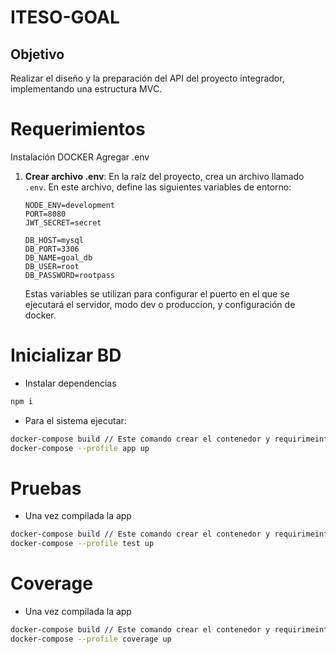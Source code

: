 # ITESO-GOAL

## Objetivo

Realizar el diseño y la preparación del API del proyecto integrador, implementando una estructura MVC.

# Requerimientos

Instalación DOCKER
Agregar .env

1. **Crear archivo .env**: En la raíz del proyecto, crea un archivo llamado `.env`. En este archivo, define las siguientes variables de entorno:

   ```plaintext
   NODE_ENV=development
   PORT=8080
   JWT_SECRET=secret

   DB_HOST=mysql
   DB_PORT=3306
   DB_NAME=goal_db
   DB_USER=root
   DB_PASSWORD=rootpass
   ```

   Estas variables se utilizan para configurar el puerto en el que se ejecutará el servidor, modo dev o produccion, y configuración de docker.

# Inicializar BD

- Instalar dependencias

```bash
npm i
```

- Para el sistema ejecutar:

```bash
docker-compose build // Este comando crear el contenedor y requirimeintos para iniciar la BD
docker-compose --profile app up
```

# Pruebas

- Una vez compilada la app

```bash
docker-compose build // Este comando crear el contenedor y requirimeintos para iniciar la BD
docker-compose --profile test up
```

# Coverage

- Una vez compilada la app

```bash
docker-compose build // Este comando crear el contenedor y requirimeintos para iniciar la BD
docker-compose --profile coverage up
```
